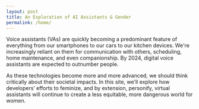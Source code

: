 ```yaml
---
layout: post
title: An Exploration of AI Assistants & Gender
permalink: /home/
---
```

Voice assistants (VAs) are quickly becoming a predominant feature of everything from our smartphones to our cars to our kitchen devices. We're increasingly reliant on them for communication with others, scheduling, home maintenance, and even companionship. By 2024, digital voice assistants are expected to outnumber people.

As these technologies become more and more advanced, we should think critically about their societal impacts. In this site, we'll explore how developers’ efforts to feminize, and by extension, personify, virtual assistants will continue to create a less equitable, more dangerous world for women.